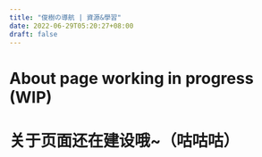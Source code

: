 ```yaml
---
title: "俊樹の導航 | 資源&學習"
date: 2022-06-29T05:20:27+08:00
draft: false
---
```


# About page working in progress (WIP)

# 关于页面还在建设哦~（咕咕咕）